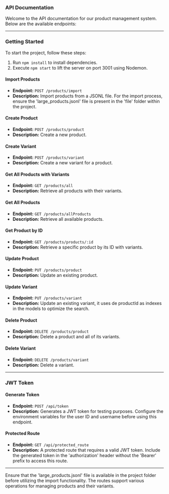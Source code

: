 ### API Documentation

Welcome to the API documentation for our product management system. Below are the available endpoints:

---

### Getting Started

To start the project, follow these steps:

1. Run `npm install` to install dependencies.
2. Execute `npm start` to lift the server on port 3001 using Nodemon.



#### Import Products

- **Endpoint:** `POST /products/import`
- **Description:** Import products from a JSONL file. For the import process, ensure the 'large_products.jsonl' file is present in the 'file' folder within the project.

#### Create Product

- **Endpoint:** `POST /products/product`
- **Description:** Create a new product.

#### Create Variant

- **Endpoint:** `POST /products/variant`
- **Description:** Create a new variant for a product.

#### Get All Products with Variants

- **Endpoint:** `GET /products/all`
- **Description:** Retrieve all products with their variants.

#### Get All Products

- **Endpoint:** `GET /products/allProducts`
- **Description:** Retrieve all available products.

#### Get Product by ID

- **Endpoint:** `GET /products/products/:id`
- **Description:** Retrieve a specific product by its ID with variants.

#### Update Product

- **Endpoint:** `PUT /products/product`
- **Description:** Update an existing product.

#### Update Variant

- **Endpoint:** `PUT /products/variant`
- **Description:** Update an existing variant, it uses de productId as indexes in the models to optimize the search.

#### Delete Product

- **Endpoint:** `DELETE /products/product`
- **Description:** Delete a product and all of its variants.

#### Delete Variant

- **Endpoint:** `DELETE /products/variant`
- **Description:** Delete a variant.

---

### JWT Token

#### Generate Token

- **Endpoint:** `POST /api/token`
- **Description:** Generates a JWT token for testing purposes. Configure the environment variables for the user ID and username before using this endpoint.

#### Protected Route

- **Endpoint:** `GET /api/protected_route`
- **Description:** A protected route that requires a valid JWT token. Include the generated token in the 'authorization' header without the 'Bearer' prefix to access this route.

---
Ensure that the 'large_products.jsonl' file is available in the project folder before utilizing the import functionality. The routes support various operations for managing products and their variants.
